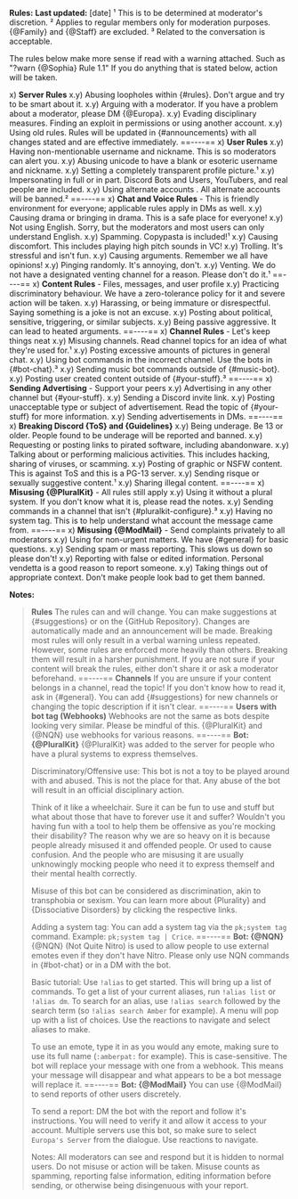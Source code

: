 **__Rules__:**
**Last updated:** [date]
¹ This is to be determined at moderator's discretion.
² Applies to regular members only for moderation purposes. {@Family} and {@Staff} are excluded.
³ Related to the conversation is acceptable.

The rules below make more sense if read with a warning attached. Such as "?warn {@Sophia} Rule 1.1"
If you do anything that is stated below, action will be taken.

x)   **Server Rules**
x.y) Abusing loopholes within {#rules}. Don't argue and try to be smart about it.
x.y) Arguing with a moderator. If you have a problem about a moderator, please DM {@Europa}.
x.y) Evading disciplinary measures. Finding an exploit in permissions or using another account.
x.y) Using old rules. Rules will be updated in {#announcements} with all changes stated and are effective immediately.
==----==
x)   **User Rules**
x.y) Having non-mentionable username and nickname. This is so moderators can alert you.
x.y) Abusing unicode to have a blank or esoteric username and nickname.
x.y) Setting a completely transparent profile picture.¹
x.y) Impersonating in full or in part. Discord Bots and Users, YouTubers, and real people are included.
x.y) Using alternate accounts . All alternate accounts will be banned.²
==----==
x)   **Chat and Voice Rules** - This is friendly environment for everyone; applicable rules apply in DMs as well.
x.y) Causing drama or bringing in drama. This is a safe place for everyone!
x.y) Not using English. Sorry, but the moderators and most users can only understand English.
x.y) Spamming. Copypasta is included!¹
x.y) Causing discomfort. This includes playing high pitch sounds in VC!
x.y) Trolling. It's stressful and isn't fun.
x.y) Causing arguments. Remember we all have opinions!
x.y) Pinging randomly. It's annoying, don't.
x.y) Venting. We do not have a designated venting channel for a reason. Please don't do it.¹
==----==
x)   **Content Rules** - Files, messages, and user profile
x.y) Practicing discriminatory behaviour. We have a zero-tolerance policy for it and severe action will be taken.
x.y) Harassing, or being immature or disrespectful. Saying something is a joke is not an excuse.
x.y) Posting about political, sensitive, triggering, or similar subjects.
x.y) Being passive aggressive. It can lead to heated arguments.
==----==
x)   **Channel Rules** - Let's keep things neat
x.y) Misusing channels. Read channel topics for an idea of what they're used for.¹
x.y) Posting excessive amounts of pictures in general chat.
x.y) Using bot commands in the incorrect channel. Use the bots in {#bot-chat}.³
x.y) Sending music bot commands outside of {#music-bot}.
x.y) Posting user created content outside of {#your-stuff}.³
==----==
x)   **Sending Advertising** - Support your peers
x.y) Advertising in any other channel but {#your-stuff}.
x.y) Sending a Discord invite link.
x.y) Posting unacceptable type or subject of advertisement. Read the topic of {#your-stuff} for more information.
x.y) Sending advertisements in DMs.
==----==
x)   **Breaking Discord {ToS} and {Guidelines}**
x.y) Being underage. Be 13 or older. People found to be underage will be reported and banned.
x.y) Requesting or posting links to pirated software, including abandonware.
x.y) Talking about or performing malicious activities. This includes hacking, sharing of viruses, or scamming.
x.y) Posting of graphic or NSFW content. This is against ToS and this is a PG-13 server.
x.y) Sending risque or sexually suggestive content.¹
x.y) Sharing illegal content.
==----==
x)   **Misusing {@PluralKit}** - All rules still apply
x.y) Using it without a plural system. If you don't know what it is, please read the notes.
x.y) Sending commands in a channel that isn't {#pluralkit-configure}.³
x.y) Having no system tag. This is to help understand what account the message came from.
==----==
x)   **Misusing {@ModMail}** - Send complaints privately to all moderators
x.y) Using for non-urgent matters. We have {#general} for basic questions.
x.y) Sending spam or mass reporting. This slows us down so please don't!
x.y) Reporting with false or edited information. Personal vendetta is a good reason to report someone.
x.y) Taking things out of appropriate context. Don't make people look bad to get them banned.

**__Notes:__**
> **Rules**
> The rules can and will change. You can make suggestions at {#suggestions} or on the {GitHub Repository}.
> Changes are automatically made and an announcement will be made.
> Breaking most rules will only result in a verbal warning unless repeated. However, some rules are enforced more heavily than others. Breaking them will result in a harsher punishment.
> If you are not sure if your content will break the rules, either don't share it or ask a moderator beforehand.
==----==
> **Channels**
> If you are unsure if your content belongs in a channel, read the topic! If you don't know how to read it, ask in {#general}.
> You can add {#suggestions} for new channels or changing the topic description if it isn't clear.
==----==
> **Users with bot tag (Webhooks)**
> Webhooks are not the same as bots despite looking very similar. Please be mindful of this. {@PluralKit} and {@NQN} use webhooks for various reasons.
==----==
> **Bot: {@PluralKit}**
> {@PluralKit} was added to the server for people who have a plural systems to express themselves.
> 
> Discriminatory/Offensive use:
> This bot is not a toy to be played around with and abused. This is not the place for that. Any abuse of the bot will result in an official disciplinary action.
> 
> Think of it like a wheelchair. Sure it can be fun to use and stuff but what about those that have to forever use it and suffer? Wouldn't you having fun with a tool to help them be offensive as you're mocking their disability?
> The reason why we are so heavy on it is because people already misused it and offended people. Or used to cause confusion. And the people who are misusing it are usually unknowingly mocking people who need it to express themself and their mental health correctly.
> 
> Misuse of this bot can be considered as discrimination, akin to transphobia or sexism.
> You can learn more about {Plurality} and {Dissociative Disorders} by clicking the respective links.
> 
> Adding a system tag:
> You can add a system tag via the `pk;system tag` command. Example: `pk;system tag | Crice`.
==----==
> **Bot: {@NQN}**
> {@NQN} (Not Quite Nitro) is used to allow people to use external emotes even if they don't have Nitro.
> Please only use NQN commands in {#bot-chat} or in a DM with the bot.
> 
> Basic tutorial:
> Use `!alias` to get started. This will bring up a list of commands.
> To get a list of your current aliases, run `!alias list` or `!alias dm`.
> To search for an alias, use `!alias search` followed by the search term (so `!alias search Amber` for example).
> A menu will pop up with a list of choices. Use the reactions to navigate and select aliases to make.
> 
> To use an emote, type it in as you would any emote, making sure to use its full name (`:amberpat:` for example). This is case-sensitive.
> The bot will replace your message with one from a webhook. This means your message will disappear and what appears to be a bot message will replace it.
==----==
> **Bot: {@ModMail}**
> You can use {@ModMail} to send reports of other users discretely.
> 
> To send a report:
> DM the bot with the report and follow it's instructions.
> You will need to verify it and allow it access to your account.
> Multiple servers use this bot, so make sure to select `Europa's Server` from the dialogue. Use reactions to navigate.
> 
> Notes:
> All moderators can see and respond but it is hidden to normal users.
> Do not misuse or action will be taken.
> Misuse counts as spamming, reporting false information, editing information before sending, or otherwise being disingenuous with your report.

